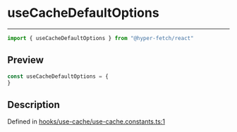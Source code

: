 

# useCacheDefaultOptions

<div class="api-docs__separator" data-reactroot="">

---

</div><div class="api-docs__import" data-reactroot="">

```ts
import { useCacheDefaultOptions } from "@hyper-fetch/react"
```

</div><div class="api-docs__section">

## Preview

</div><div class="api-docs__preview var">

```ts
const useCacheDefaultOptions = {
}
```

</div><div class="api-docs__section">

## Description

</div><div class="api-docs__description"><span class="api-docs__do-not-parse">



</span></div><p class="api-docs__definition">

Defined in [hooks/use-cache/use-cache.constants.ts:1](https://github.com/BetterTyped/hyper-fetch/blob/479dcad6/packages/react/src/hooks/use-cache/use-cache.constants.ts#L1)

</p>